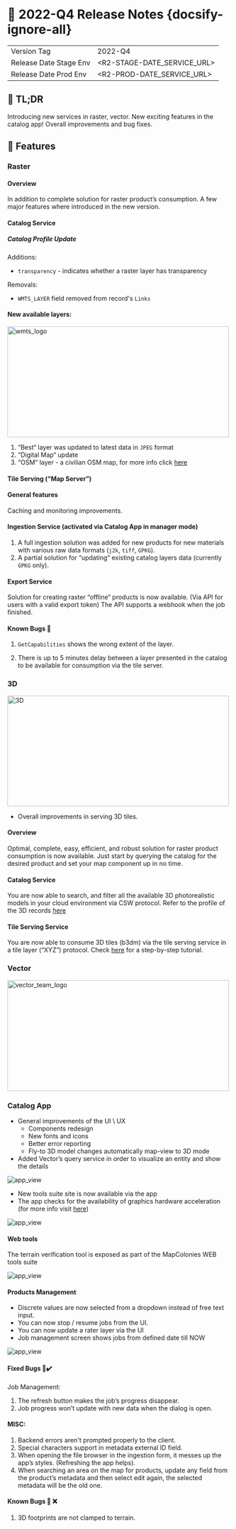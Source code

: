 # 🎉 2022-Q4 Release Notes {docsify-ignore-all}

|             	|  	|
|------------------------	|------------	|
| Version Tag 	|      2022-Q4      	|
| Release Date Stage Env 	|      <R2-STAGE-DATE_SERVICE_URL>      	|
| Release Date Prod Env  	|      <R2-PROD-DATE_SERVICE_URL>      	|

## 📄 TL;DR
Introducing new services in raster, vector.
New exciting features in the catalog app!
Overall improvements and bug fixes.

## 🚀 Features

### Raster

#### Overview
In addition to complete solution for raster product’s consumption. A few major features where introduced in the new version.

#### Catalog Service
##### Catalog Profile Update
Additions:
  * `transparency` - indicates whether a raster layer has transparency

Removals:
  * `WMTS_LAYER` field removed from record's `Links`


#### New available layers:

<img src="/assets/images/release-notes/2022-Q3-02/wmts_logo.png" alt="wmts_logo" width="500" height="250">

1. “Best“ layer was updated to latest data in `JPEG` format
2. “Digital Map“ update
3. “OSM“ layer - a civilian OSM map, for more info click [here](/openstreetmap/README.md)

#### Tile Serving (“Map Server”)
#### General features
Caching and monitoring improvements.

#### Ingestion Service (activated via Catalog App in manager mode)
1. A full ingestion solution was added for new products for new materials with various raw data formats (`j2k`, `tiff`, `GPKG`).
2. A partial solution for “updating” existing catalog layers data (currently `GPKG` only).



#### Export Service
Solution for creating raster “offline“ products is now available. (Via API for users with a valid export token)
The API supports a webhook when the job finished.

#### Known Bugs 🐞

1. `GetCapabilities` shows the wrong extent of the layer.

2. There is up to 5 minutes delay between a layer presented in the catalog to be available for consumption via the tile server.

### 3D

<img src="/assets/images/release-notes/2022-Q3-02/3d_city_model.png" alt="3D" width="500" height="250">

* Overall improvements in serving 3D tiles.

#### Overview

Optimal, complete, easy, efficient, and robust solution for raster product consumption is now available. Just start by querying the catalog for the desired product and set your map component up in no time.

#### Catalog Service

You are now able to search, and filter all the available 3D photorealistic models in your cloud environment via CSW protocol. Refer to the profile of the 3D records [here](/catalog-information/v2_0/3D_profile)


#### Tile Serving Service

You are now able to consume 3D tiles (b3dm) via the tile serving service in a tile layer (“XYZ”) protocol. Check [here](/getting-started/3D/3D_step-by-step) for a step-by-step tutorial.



### Vector

<img src="/assets/images/release-notes/2022-Q4/main_vector_logo.svg" alt="vector_team_logo" width="500" height="250">


### Catalog App
* General improvements of the UI \ UX
  * Components redesign
  * New fonts and icons
  * Better error reporting
  * Fly-to 3D model changes automatically map-view to 3D mode
* Added Vector’s query service in order to visualize an entity and show the details
<img src="/assets/images/release-notes/2022-Q4/app_view_WFS_service.png" alt="app_view">

* New tools suite site is now available via the app
* The app checks for the availability of graphics hardware acceleration (for more info visit [here](/usage-tips/hardware_acceleration.md))
<img src="/assets/images/release-notes/2022-Q4/app_view_no_graphic_acc.png" alt="app_view">




#### Web tools
The terrain verification tool is exposed as part of the MapColonies WEB tools suite

<img src="/assets/images/release-notes/2022-Q4/app_view_web_tools.png" alt="app_view">

#### Products Management

* Discrete values are now selected from a dropdown instead of free text input.
* You can now stop / resume jobs from the UI.
* You can now update a rater layer via the UI
* Job management screen shows jobs from defined date till NOW

<img src="/assets/images/release-notes/2022-Q4/app_view_jobs_timeline.png" alt="app_view">

#### Fixed Bugs 🐞✔️
Job Management:
1. The refresh button makes the job’s progress disappear.
2. Job progress won’t update with new data when the dialog is open.

#### MISC:
1. Backend errors aren't prompted properly to the client.
2. Special characters support in metadata external ID field.
3. When opening the file browser in the ingestion form, it messes up the app’s styles. (Refreshing the app helps).
4. When searching an area on the map for products, update any field from the product’s metadata and then select edit again, the selected metadata will be the old one.

#### Known Bugs 🐞 ❌
1. 3D footprints are not clamped to terrain.
